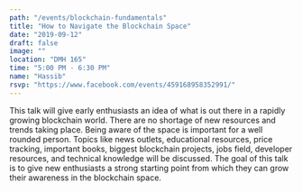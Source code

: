 ```yaml
---
path: "/events/blockchain-fundamentals"
title: "How to Navigate the Blockchain Space"
date: "2019-09-12"
draft: false
image: ""
location: "DMH 165"
time: "5:00 PM - 6:30 PM"
name: "Hassib"
rsvp: "https://www.facebook.com/events/459168958352991/"
---
```


This talk will give early enthusiasts an idea of what is out there in a rapidly growing blockchain world. There are no shortage of new resources and trends taking place. Being aware of the space is important for a well rounded person. Topics like news outlets, educational resources, price tracking, important books, biggest blockchain projects, jobs field, developer resources, and technical knowledge will be discussed. The goal of this talk is to give new enthusiasts a strong starting point from which they can grow their awareness in the blockchain space.
